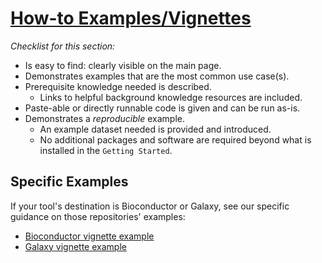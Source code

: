 # [How-to Examples/Vignettes](https://jhudatascience.org/ITCR_Documentation_and_Usability/creating-helpful-how-to-examples.html)

_Checklist for this section:_

- Is easy to find: clearly visible on the main page.  
- Demonstrates examples that are the most common use case(s).  
- Prerequisite knowledge needed is described.  
  - Links to helpful background knowledge resources are included.  
- Paste-able or directly runnable code is given and can be run as-is.  
- Demonstrates a _reproducible_ example.  
  - An example dataset needed is provided and introduced.  
  - No additional packages and software are required beyond what is installed in the `Getting Started`.  

## Specific Examples

If your tool's destination is Bioconductor or Galaxy, see our specific guidance on those repositories' examples:  

- [Bioconductor vignette example](./bioconductor_guides/bioconductor_vignette_template.Rmd)
- [Galaxy vignette example](https://training.galaxyproject.org/training-material/topics/contributing/tutorials/create-new-tutorial/tutorial.html)

